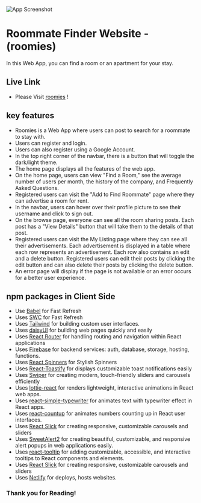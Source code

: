 ![App Screenshot](https://i.ibb.co/h3H1YWN/logo-roomies-light.png)

# Roommate Finder Website - (roomies)

In this Web App, you can find a room or an apartment for your stay.

## Live Link

- Please Visit [roomies](https://classy-kheer-eba7af.netlify.app/) !

## key features

- Roomies is a Web App where users can post to search for a roommate to stay with.
- Users can register and login.
- Users can also register using a Google Account.
- In the top right corner of the navbar, there is a button that will toggle the dark/light theme.
- The home page displays all the features of the web app.
- On the home page, users can view "Find a Room," see the average number of users per month, the history of the company, and Frequently Asked Questions.
- Registered users can visit the "Add to Find Roommate" page where they can advertise a room for rent.
- In the navbar, users can hover over their profile picture to see their username and click to sign out.
- On the browse page, everyone can see all the room sharing posts. Each post has a "View Details" button that will take them to the details of that post.
- Registered users can visit the My Listing page where they can see all their advertisements. Each advertisement is displayed in a table where each row represents an advertisement. Each row also contains an edit and a delete button. Registered users can edit their posts by clicking the edit button and can also delete their posts by clicking the delete button.
- An error page will display if the page is not available or an error occurs for a better user experience.

## npm packages in Client Side

- Use [Babel](https://babeljs.io/) for Fast Refresh
- Uses [SWC](https://swc.rs/) for Fast Refresh
- Uses [Tailwind](https://tailwindcss.com/) for building custom user interfaces.
- Uses [daisyUI](https://daisyui.com/) for building web pages quickly and easily
- Uses [React Router](https://reactrouter.com/) for handling routing and navigation within React applications
- Uses [Firebase](https://firebase.google.com/) for backend services: auth, database, storage, hosting, functions.
- Uses [React Spinners](https://mhnpd.github.io/react-loader-spinner/) for Stylish Spinners
- Uses [React-Toastify](https://fkhadra.github.io/react-toastify/introduction/) for displays customizable toast notifications easily
- Uses [Swiper](https://swiperjs.com/) for creating modern, touch-friendly sliders and carousels efficiently
- Uses [lottie-react](https://lottiereact.com/) for renders lightweight, interactive animations in React web apps.
- Uses [react-simple-typewriter](https://react-simple-typewriter.vercel.app/?path=/story/introduction--page) for animates text with typewriter effect in React apps.
- Uses [react-countup](https://www.npmjs.com/package/react-countup) for animates numbers counting up in React user interfaces.
- Uses [React Slick](https://react-slick.neostack.com/) for creating responsive, customizable carousels and sliders 
- Uses [SweetAlert2](https://sweetalert2.github.io/) for creating beautiful, customizable, and responsive alert popups in web applications easily.
- Uses [react-tooltip](https://react-tooltip.com/) for adding customizable, accessible, and interactive tooltips to React components and elements.
- Uses [React Slick](https://react-slick.neostack.com/) for creating responsive, customizable carousels and sliders 
- Uses [Netlify](https://www.netlify.com/) for deploys, hosts websites. 


### Thank you for Reading!
